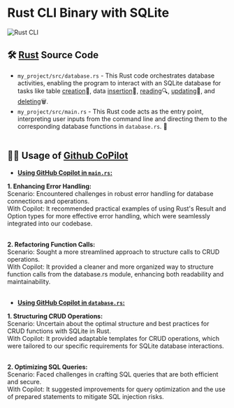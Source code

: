 # Rust CLI Binary with SQLite

![Rust CLI](https://github.com/nogibjj/ids706-individual-project-2/blob/main/.github/workflows/rust_build.yml/badge.svg)

## 🛠️ <u>Rust</u> Source Code

* ``my_project/src/database.rs`` - This Rust code orchestrates database activities, enabling the program to interact with an SQLite database for tasks like table <u>creation</u>🔨, data <u>insertion</u>📌, <u>reading</u>🔍, <u>updating</u>🔄, and <u>deleting</u>🗑️.<br>
* ``my_project/src/main.rs`` - This Rust code acts as the entry point, interpreting user inputs from the command line and directing them to the corresponding database functions in ``database.rs``. 🚀 <br><br> 

## 🧑‍💻 Usage of <u>Github CoPilot</u>

* <u><b>Using GitHub Copilot in ``main.rs``:</b></u><br>

<b>1. Enhancing Error Handling:</b><br>
Scenario: Encountered challenges in robust error handling for database connections and operations.<br>
With Copilot: It recommended practical examples of using Rust's Result and Option types for more effective error handling, which were seamlessly integrated into our codebase. <br><br>

<b>2. Refactoring Function Calls:</b><br>
Scenario: Sought a more streamlined approach to structure calls to CRUD operations.<br>
With Copilot: It provided a cleaner and more organized way to structure function calls from the database.rs module, enhancing both readability and maintainability. <br><br>

* <u><b>Using GitHub Copilot in ``database.rs``:</b></u><br>

<b>1. Structuring CRUD Operations:</b><br>
Scenario: Uncertain about the optimal structure and best practices for CRUD functions with SQLite in Rust.<br>
With Copilot: It provided adaptable templates for CRUD operations, which were tailored to our specific requirements for SQLite database interactions. <br><br>

<b>2. Optimizing SQL Queries:</b><br>
Scenario: Faced challenges in crafting SQL queries that are both efficient and secure.<br>
With Copilot: It suggested improvements for query optimization and the use of prepared statements to mitigate SQL injection risks. <br><br>

